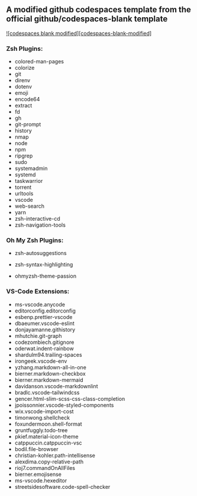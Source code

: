 ## A modified github codespaces template from the official github/codespaces-blank template 

[![codespaces blank modified][codespaces-blank-modified]](/codespaces-blank-modified.png)

### Zsh Plugins:

- colored-man-pages
- colorize
- git
- direnv
- dotenv
- emoji
- encode64
- extract
- fd
- gh
- git-prompt
- history
- nmap
- node
- npm
- ripgrep
- sudo
- systemadmin
- systemd
- taskwarrior
- torrent
- urltools
- vscode
- web-search
- yarn
- zsh-interactive-cd
- zsh-navigation-tools

### Oh My Zsh Plugins:

- zsh-autosuggestions

- zsh-syntax-highlighting

- ohmyzsh-theme-passion

### VS-Code Extensions:

- ms-vscode.anycode
- editorconfig.editorconfig
- esbenp.prettier-vscode
- dbaeumer.vscode-eslint
- donjayamanne.githistory
- mhutchie.git-graph
- codezombiech.gitignore
- oderwat.indent-rainbow
- shardulm94.trailing-spaces
- irongeek.vscode-env
- yzhang.markdown-all-in-one
- bierner.markdown-checkbox
- bierner.markdown-mermaid
- davidanson.vscode-markdownlint
- bradlc.vscode-tailwindcss
- gencer.html-slim-scss-css-class-completion
- jpoissonnier.vscode-styled-components
- wix.vscode-import-cost
- timonwong.shellcheck
- foxundermoon.shell-format
- gruntfuggly.todo-tree
- pkief.material-icon-theme
- catppuccin.catppuccin-vsc
- bodil.file-browser
- christian-kohler.path-intellisense
- alexdima.copy-relative-path
- rioj7.commandOnAllFiles
- bierner.emojisense
- ms-vscode.hexeditor
- streetsidesoftware.code-spell-checker